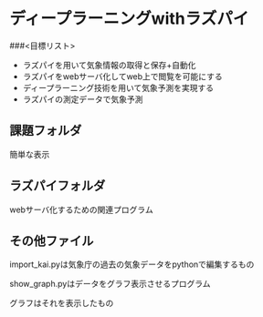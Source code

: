 # ディープラーニングwithラズパイ
###<目標リスト>  

* ラズパイを用いて気象情報の取得と保存+自動化
* ラズパイをwebサーバ化してweb上で閲覧を可能にする
* ディープラーニング技術を用いて気象予測を実現する
* ラズパイの測定データで気象予測

## 課題フォルダ
簡単な表示

## ラズパイフォルダ
webサーバ化するための関連プログラム

##  その他ファイル
import_kai.pyは気象庁の過去の気象データをpythonで編集するもの  

show_graph.pyはデータをグラフ表示させるプログラム  

グラフはそれを表示したもの
